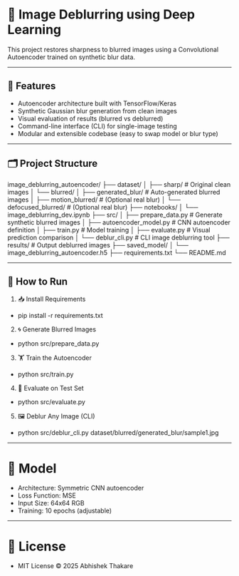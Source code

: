 # 🧠 Image Deblurring using Deep Learning

This project restores sharpness to blurred images using a Convolutional Autoencoder trained on synthetic blur data.

---

## 🚀 Features

- Autoencoder architecture built with TensorFlow/Keras
- Synthetic Gaussian blur generation from clean images
- Visual evaluation of results (blurred vs deblurred)
- Command-line interface (CLI) for single-image testing
- Modular and extensible codebase (easy to swap model or blur type)

---

## 🗂️ Project Structure

image_deblurring_autoencoder/
├── dataset/
│ ├── sharp/ # Original clean images
│ └── blurred/
│ ├── generated_blur/ # Auto-generated blurred images
│ ├── motion_blurred/ # (Optional real blur)
│ └── defocused_blurred/ # (Optional real blur)
├── notebooks/
│ └── image_deblurring_dev.ipynb
├── src/
│ ├── prepare_data.py # Generate synthetic blurred images
│ ├── autoencoder_model.py # CNN autoencoder definition
│ ├── train.py # Model training
│ ├── evaluate.py # Visual prediction comparison
│ └── deblur_cli.py # CLI image deblurring tool
├── results/ # Output deblurred images
├── saved_model/
│ └── image_deblurring_autoencoder.h5
├── requirements.txt
└── README.md


---

## 🔧 How to Run

1. 📥 Install Requirements

- pip install -r requirements.txt

2. 🌀 Generate Blurred Images

- python src/prepare_data.py

3. 🏋️ Train the Autoencoder

- python src/train.py

4. 🧪 Evaluate on Test Set

- python src/evaluate.py

5. 🖼️ Deblur Any Image (CLI)

- python src/deblur_cli.py dataset/blurred/generated_blur/sample1.jpg

---

# 🧠 Model

- Architecture: Symmetric CNN autoencoder
- Loss Function: MSE
- Input Size: 64x64 RGB
- Training: 10 epochs (adjustable)

---

# 📝 License

- MIT License © 2025 Abhishek Thakare
